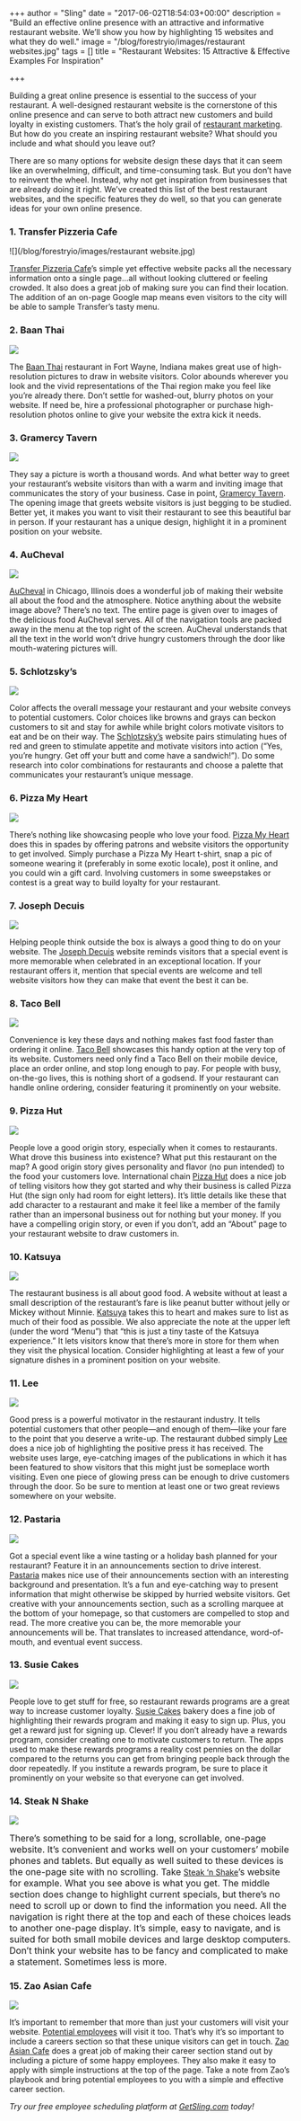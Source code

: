 +++
author = "Sling"
date = "2017-06-02T18:54:03+00:00"
description = "Build an effective online presence with an attractive and informative restaurant website. We’ll show you how by highlighting 15 websites and what they do well."
image = "/blog/forestryio/images/restaurant websites.jpg"
tags = []
title = "Restaurant Websites: 15 Attractive & Effective Examples For Inspiration"

+++


Building a great online presence is essential to the success of your restaurant. A well-designed restaurant website is the cornerstone of this online presence and can serve to both attract new customers and build loyalty in existing customers. That’s the holy grail of [restaurant marketing](https://getsling.com/blog/post/restaurant-marketing/). But how do you create an inspiring restaurant website? What should you include and what should you leave out?

There are so many options for website design these days that it can seem like an overwhelming, difficult, and time-consuming task. But you don’t have to reinvent the wheel. Instead, why not get inspiration from businesses that are already doing it right. We’ve created this list of the best restaurant websites, and the specific features they do well, so that you can generate ideas for your own online presence.

### 1. Transfer Pizzeria Cafe

![](/blog/forestryio/images/restaurant website.jpg)

[Transfer Pizzeria Cafe](http://www.transfermke.com/)’s simple yet effective website packs all the necessary information onto a single page...all without looking cluttered or feeling crowded. It also does a great job of making sure you can find their location. The addition of an on-page Google map means even visitors to the city will be able to sample Transfer’s tasty menu.

### 2. Baan Thai

![](/blog/forestryio/images/image9.jpg)

The [Baan Thai](http://www.baanthaiin.com) restaurant in Fort Wayne, Indiana makes great use of high-resolution pictures to draw in website visitors. Color abounds wherever you look and the vivid representations of the Thai region make you feel like you’re already there. Don’t settle for washed-out, blurry photos on your website. If need be, hire a professional photographer or purchase high-resolution photos online to give your website the extra kick it needs.

### 3. Gramercy Tavern

![](/blog/forestryio/images/image5.jpg)

They say a picture is worth a thousand words. And what better way to greet your restaurant’s website visitors than with a warm and inviting image that communicates the story of your business. Case in point, [Gramercy Tavern](https://www.gramercytavern.com/). The opening image that greets website visitors is just begging to be studied. Better yet, it makes you want to visit their restaurant to see this beautiful bar in person. If your restaurant has a unique design, highlight it in a prominent position on your website.

### 4. AuCheval

![](/blog/forestryio/images/image13.jpg)

[AuCheval](http://auchevalchicago.com/) in Chicago, Illinois does a wonderful job of making their website all about the food and the atmosphere. Notice anything about the website image above? There’s no text. The entire page is given over to images of the delicious food AuCheval serves. All of the navigation tools are packed away in the menu at the top right of the screen. AuCheval understands that all the text in the world won’t drive hungry customers through the door like mouth-watering pictures will.

### 5. Schlotzsky’s

![](/blog/forestryio/images/image15.jpg)

Color affects the overall message your restaurant and your website conveys to potential customers. Color choices like browns and grays can beckon customers to sit and stay for awhile while bright colors motivate visitors to eat and be on their way. The [Schlotzsky’s](https://www.schlotzskys.com/) website pairs stimulating hues of red and green to stimulate appetite and motivate visitors into action (“Yes, you’re hungry. Get off your butt and come have a sandwich!”). Do some research into color combinations for restaurants and choose a palette that communicates your restaurant’s unique message.

### 6. Pizza My Heart

![](/blog/forestryio/images/image2-3.jpg)

There’s nothing like showcasing people who love your food. [Pizza My Heart](http://pizzamyheart.com/) does this in spades by offering patrons and website visitors the opportunity to get involved. Simply purchase a Pizza My Heart t-shirt, snap a pic of someone wearing it (preferably in some exotic locale), post it online, and you could win a gift card. Involving customers in some sweepstakes or contest is a great way to build loyalty for your restaurant.

### 7. Joseph Decuis

![](/blog/forestryio/images/image8.jpg)

Helping people think outside the box is always a good thing to do on your website. The [Joseph Decuis](http://josephdecuis.com) website reminds visitors that a special event is more memorable when celebrated in an exceptional location. If your restaurant offers it, mention that special events are welcome and tell website visitors how they can make that event the best it can be.

### 8. Taco Bell

![](/blog/forestryio/images/image3-1.jpg)

Convenience is key these days and nothing makes fast food faster than ordering it online. [Taco Bell](http://tacobell.com) showcases this handy option at the very top of its website. Customers need only find a Taco Bell on their mobile device, place an order online, and stop long enough to pay. For people with busy, on-the-go lives, this is nothing short of a godsend. If your restaurant can handle online ordering, consider featuring it prominently on your website.

### 9. Pizza Hut

![](/blog/forestryio/images/image12.jpg)

People love a good origin story, especially when it comes to restaurants. What drove this business into existence? What put this restaurant on the map? A good origin story gives personality and flavor (no pun intended) to the food your customers love. International chain [Pizza Hut](https://www.pizzahut.com/) does a nice job of telling visitors how they got started and why their business is called Pizza Hut (the sign only had room for eight letters). It’s little details like these that add character to a restaurant and make it feel like a member of the family rather than an impersonal business out for nothing but your money. If you have a compelling origin story, or even if you don’t, add an “About” page to your restaurant website to draw customers in.

### 10. Katsuya

![](/blog/forestryio/images/image4-3.jpg)

The restaurant business is all about good food. A website without at least a small description of the restaurant’s fare is like peanut butter without jelly or Mickey without Minnie. [Katsuya](http://katsuyarestaurant.com/) takes this to heart and makes sure to list as much of their food as possible. We also appreciate the note at the upper left (under the word “Menu”) that “this is just a tiny taste of the Katsuya experience.” It lets visitors know that there’s more in store for them when they visit the physical location. Consider highlighting at least a few of your signature dishes in a prominent position on your website.

### 11. Lee

![](/blog/forestryio/images/image16.jpg)

Good press is a powerful motivator in the restaurant industry. It tells potential customers that other people—and enough of them—like your fare to the point that you deserve a write-up. The restaurant dubbed simply [Lee](http://www.susur.com/) does a nice job of highlighting the positive press it has received. The website uses large, eye-catching images of the publications in which it has been featured to show visitors that this might just be someplace worth visiting. Even one piece of glowing press can be enough to drive customers through the door. So be sure to mention at least one or two great reviews somewhere on your website.

### 12. Pastaria

![](/blog/forestryio/images/image11.jpg)

Got a special event like a wine tasting or a holiday bash planned for your restaurant? Feature it in an announcements section to drive interest. [Pastaria](http://pastariastl.com/) makes nice use of their announcements section with an interesting background and presentation. It’s a fun and eye-catching way to present information that might otherwise be skipped by hurried website visitors. Get creative with your announcements section, such as a scrolling marquee at the bottom of your homepage, so that customers are compelled to stop and read. The more creative you can be, the more memorable your announcements will be. That translates to increased attendance, word-of-mouth, and eventual event success.

### 13. Susie Cakes

![](/blog/forestryio/images/image7.jpg)

People love to get stuff for free, so restaurant rewards programs are a great way to increase customer loyalty. [Susie Cakes](http://susiecakes.com/) bakery does a fine job of highlighting their rewards program and making it easy to sign up. Plus, you get a reward just for signing up. Clever! If you don’t already have a rewards program, consider creating one to motivate customers to return. The apps used to make these rewards programs a reality cost pennies on the dollar compared to the returns you can get from bringing people back through the door repeatedly. If you institute a rewards program, be sure to place it prominently on your website so that everyone can get involved.

### 14. Steak N Shake

![](/blog/forestryio/images/image14.jpg)

<span style="font-size: 1rem;">There’s something to be said for a long, scrollable, one-page website. It’s convenient and works well on your customers’ mobile phones and tablets. But equally as well suited to these devices is the one-page site with no scrolling. Take </span>[Steak ‘n Shake](https://www.steaknshake.com/)<span style="font-size: 1rem;">’s website for example. What you see above is what you get. The middle section does change to highlight current specials, but there’s no need to scroll up or down to find the information you need. All the navigation is right there at the top and each of these choices leads to another one-page display. It’s simple, easy to navigate, and is suited for both small mobile devices and large desktop computers. Don’t think your website has to be fancy and complicated to make a statement. Sometimes less is more.</span>

### 15. Zao Asian Cafe

![](/blog/forestryio/images/image6.jpg)

It’s important to remember that more than just your customers will visit your website. [Potential employees](https://getsling.com/blog/post/find-employees/) will visit it too. That’s why it’s so important to include a careers section so that these unique visitors can get in touch. [Zao Asian Cafe](http://www.zaoasiancafe.com/) does a great job of making their career section stand out by including a picture of some happy employees. They also make it easy to apply with simple instructions at the top of the page. Take a note from Zao’s playbook and bring potential employees to you with a simple and effective career section.

*Try our free employee scheduling platform at [GetSling.com](https://getsling.com/) today!*

